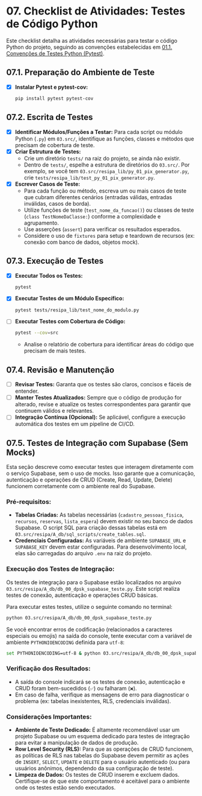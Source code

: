 # 07. Checklist de Atividades: Testes de Código Python

Este checklist detalha as atividades necessárias para testar o código Python do projeto, seguindo as convenções estabelecidas em [01.1. Convenções de Testes Python (Pytest)](../00.rules/02.coding/01.01.python_tests_conventions.md).

## 07.1. Preparação do Ambiente de Teste

- [x] **Instalar Pytest e pytest-cov:**
    ```bash
    pip install pytest pytest-cov
    ```

## 07.2. Escrita de Testes

- [x] **Identificar Módulos/Funções a Testar:** Para cada script ou módulo Python (`.py`) em `03.src/`, identifique as funções, classes e métodos que precisam de cobertura de teste.
- [x] **Criar Estrutura de Testes:**
    - Crie um diretório `tests/` na raiz do projeto, se ainda não existir.
    - Dentro de `tests/`, espelhe a estrutura de diretórios do `03.src/`. Por exemplo, se você tem `03.src/resipa_lib/py_01_pix_generator.py`, crie `tests/resipa_lib/test_py_01_pix_generator.py`.
- [x] **Escrever Casos de Teste:**
    - Para cada função ou método, escreva um ou mais casos de teste que cubram diferentes cenários (entradas válidas, entradas inválidas, casos de borda).
    - Utilize funções de teste (`test_nome_da_funcao()`) ou classes de teste (`class TestNomeDaClasse:`) conforme a complexidade e agrupamento.
    - Use asserções (`assert`) para verificar os resultados esperados.
    - Considere o uso de `fixtures` para setup e teardown de recursos (ex: conexão com banco de dados, objetos mock).

## 07.3. Execução de Testes

- [x] **Executar Todos os Testes:**
    ```bash
    pytest
    ```
- [x] **Executar Testes de um Módulo Específico:**
    ```bash
    pytest tests/resipa_lib/test_nome_do_modulo.py
    ```
- [ ] **Executar Testes com Cobertura de Código:**
    ```bash
    pytest --cov=src
    ```
    - Analise o relatório de cobertura para identificar áreas do código que precisam de mais testes.

## 07.4. Revisão e Manutenção

- [ ] **Revisar Testes:** Garanta que os testes são claros, concisos e fáceis de entender.
- [ ] **Manter Testes Atualizados:** Sempre que o código de produção for alterado, revise e atualize os testes correspondentes para garantir que continuem válidos e relevantes.
- [ ] **Integração Contínua (Opcional):** Se aplicável, configure a execução automática dos testes em um pipeline de CI/CD.

## 07.5. Testes de Integração com Supabase (Sem Mocks)

Esta seção descreve como executar testes que interagem diretamente com o serviço Supabase, sem o uso de mocks. Isso garante que a comunicação, autenticação e operações de CRUD (Create, Read, Update, Delete) funcionem corretamente com o ambiente real do Supabase.

### Pré-requisitos:

- **Tabelas Criadas:** As tabelas necessárias (`cadastro_pessoas_fisica`, `recursos`, `reservas`, `lista_espera`) devem existir no seu banco de dados Supabase. O script SQL para criação dessas tabelas está em `03.src/resipa/A_db/sql_scripts/create_tables.sql`.
- **Credenciais Configuradas:** As variáveis de ambiente `SUPABASE_URL` e `SUPABASE_KEY` devem estar configuradas. Para desenvolvimento local, elas são carregadas do arquivo `.env` na raiz do projeto.

### Execução dos Testes de Integração:

Os testes de integração para o Supabase estão localizados no arquivo `03.src/resipa/A_db/db_00_dpsk_supabase_teste.py`. Este script realiza testes de conexão, autenticação e operações CRUD básicas.

Para executar estes testes, utilize o seguinte comando no terminal:

```bash
python 03.src/resipa/A_db/db_00_dpsk_supabase_teste.py
```

Se você encontrar erros de codificação (relacionados a caracteres especiais ou emojis) na saída do console, tente executar com a variável de ambiente `PYTHONIOENCODING` definida para `utf-8`:

```bash
set PYTHONIOENCODING=utf-8 & python 03.src/resipa/A_db/db_00_dpsk_supabase_teste.py
```

### Verificação dos Resultados:

- A saída do console indicará se os testes de conexão, autenticação e CRUD foram bem-sucedidos (`✅`) ou falharam (`❌`).
- Em caso de falha, verifique as mensagens de erro para diagnosticar o problema (ex: tabelas inexistentes, RLS, credenciais inválidas).

### Considerações Importantes:

- **Ambiente de Teste Dedicado:** É altamente recomendável usar um projeto Supabase ou um esquema dedicado para testes de integração para evitar a manipulação de dados de produção.
- **Row Level Security (RLS):** Para que as operações de CRUD funcionem, as políticas de RLS nas tabelas do Supabase devem permitir as ações de `INSERT`, `SELECT`, `UPDATE` e `DELETE` para o usuário autenticado (ou para usuários anônimos, dependendo da sua configuração de teste).
- **Limpeza de Dados:** Os testes de CRUD inserem e excluem dados. Certifique-se de que este comportamento é aceitável para o ambiente onde os testes estão sendo executados.
